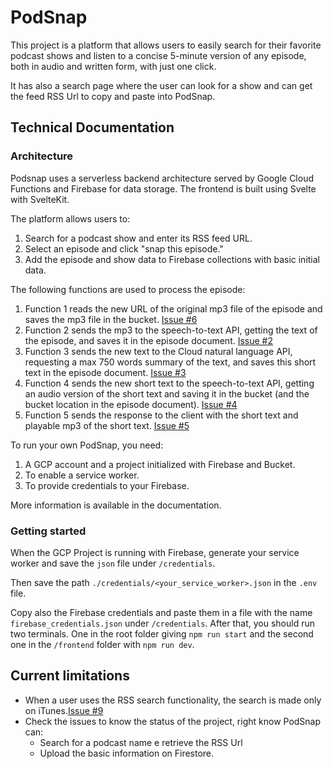 # PodSnap

 This project is a platform that allows users to easily search for their favorite podcast shows and listen to a concise 5-minute version of any episode, both in audio and written form, with just one click.

 It has also a search page where the user can look for a show and can get the feed RSS Url to copy and paste into PodSnap.

## Technical Documentation

### Architecture
Podsnap uses a serverless backend architecture served by Google Cloud Functions and Firebase for data storage. The frontend is built using Svelte with SvelteKit.

The platform allows users to:

1. Search for a podcast show and enter its RSS feed URL.
2. Select an episode and click "snap this episode."
3. Add the episode and show data to Firebase collections with basic initial data.

The following functions are used to process the episode:

1. Function 1 reads the new URL of the original mp3 file of the episode and saves the mp3 file in the bucket. [Issue #6](https://github.com/daaanny90/PodSnap/issues/6)
2. Function 2 sends the mp3 to the speech-to-text API, getting the text of the episode, and saves it in the episode document. [Issue #2](https://github.com/daaanny90/PodSnap/issues/2)
3. Function 3 sends the new text to the Cloud natural language API, requesting a max 750 words summary of the text, and saves this short text in the episode document. [Issue #3](https://github.com/daaanny90/PodSnap/issues/3)
4. Function 4 sends the new short text to the speech-to-text API, getting an audio version of the short text and saving it in the bucket (and the bucket location in the episode document). [Issue #4](https://github.com/daaanny90/PodSnap/issues/4)
5. Function 5 sends the response to the client with the short text and playable mp3 of the short text. [Issue #5](https://github.com/daaanny90/PodSnap/issues/5)

To run your own PodSnap, you need:

1. A GCP account and a project initialized with Firebase and Bucket.
2. To enable a service worker.
3. To provide credentials to your Firebase.

More information is available in the documentation.

### Getting started
When the GCP Project is running with Firebase, generate your service worker and save the `json` file under `/credentials`.

Then save the path `./credentials/<your_service_worker>.json` in the `.env` file.

Copy also the Firebase credentials and paste them in a file with the name `firebase_credentials.json` under `/credentials`.
After that, you should run two terminals. One in the root folder giving `npm run start` and the second one in the `/frontend` folder with `npm run dev`.

## Current limitations
- When a user uses the RSS search functionality, the search is made only on iTunes.[Issue #9](https://github.com/daaanny90/PodSnap/issues/9)
- Check the issues to know the status of the project, right know PodSnap can:
  - Search for a podcast name e retrieve the RSS Url
  - Upload the basic information on Firestore.